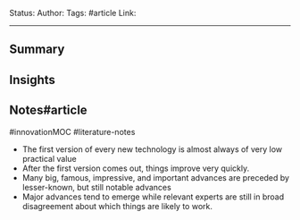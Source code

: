 Status:
Author:
Tags: #article 
Link:
***
## Summary

## Insights

## Notes#article
#innovationMOC #literature-notes 


- The first version of every new technology is almost always of very low practical value
- After the first version comes out, things improve very quickly.
- Many big, famous, impressive, and important advances are preceded by lesser-known, but still notable advances
- Major advances tend to emerge while relevant experts are still in broad disagreement about which things are likely to work.